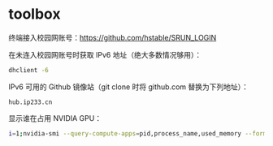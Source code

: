 # toolbox

终端接入校园网账号：https://github.com/hstable/SRUN_LOGIN

在未连入校园网账号时获取 IPv6 地址（绝大多数情况够用）：
```bash
dhclient -6
```

IPv6 可用的 Github 镜像站（git clone 时将 github.com 替换为下列地址）：
```
hub.ip233.cn
```

显示谁在占用 NVIDIA GPU：
```bash
i=1;nvidia-smi --query-compute-apps=pid,process_name,used_memory --format=csv|tail -n +2|while read -r line;do echo "$i: $line";strings /proc/"$(echo $line | cut -d, -f1)"/environ|grep -E --color=never 'LOGNAME|^PWD|CONDA_DEFAULT_ENV'|sed 's/^/\t/g';i=$[$i+1];done
```
